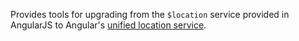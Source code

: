 Provides tools for upgrading from the `$location` service provided in AngularJS
to Angular's [unified location service](https://angular.io/guide/upgrade#using-the-unified-angular-location-service).